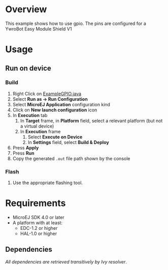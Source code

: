 # Overview
This example shows how to use gpio.
The pins are configured for a YwroBot Easy Module Shield V1

# Usage
## Run on device
### Build
1. Right Click on [ExampleGPIO.java](ej.examples.foundation.hal.gpio/src/main/java/ej/examples/foundation/hal/gpio/ExampleGPIO.java)
1. Select **Run as -> Run Configuration**
1. Select **MicroEJ Application** configuration kind
1. Click on **New launch configuration** icon
1. In **Execution** tab
	1. In **Target** frame, in **Platform** field, select a relevant platform (but not a virtual device)
	1. In **Execution** frame
		1. Select **Execute on Device**
		2. In **Settings** field, select **Build & Deploy**
1. Press **Apply**
1. Press **Run**
1. Copy the generated `.out` file path shown by the console

### Flash
1. Use the appropriate flashing tool.

# Requirements
* MicroEJ SDK 4.0 or later
* A platform with at least:
	* EDC-1.2 or higher
	* HAL-1.0 or higher

## Dependencies
_All dependencies are retrieved transitively by Ivy resolver_.
